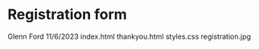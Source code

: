 
# Registration form
 Glenn Ford
 11/6/2023
 index.html 
 thankyou.html
 styles.css
 registration.jpg
